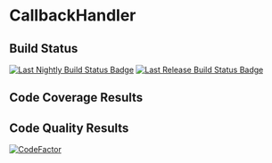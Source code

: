 # CallbackHandler

## Build Status

[![Last Nightly Build Status Badge](https://github.com/TransactionProcessing/CallbackHandler/actions/workflows/nightlybuild.yml/badge.svg)](https://github.com/TransactionProcessing/CallbackHandler/actions/workflows/nightlybuild.yml)
[![Last Release Build Status Badge](https://github.com/TransactionProcessing/CallbackHandler/actions/workflows/createrelease.yml/badge.svg)](https://github.com/TransactionProcessing/CallbackHandler/actions/workflows/createrelease.yml)

## Code Coverage Results

## Code Quality Results

[![CodeFactor](https://www.codefactor.io/repository/github/transactionprocessing/callbackhandler/badge)](https://www.codefactor.io/repository/github/transactionprocessing/callbackhandler)
